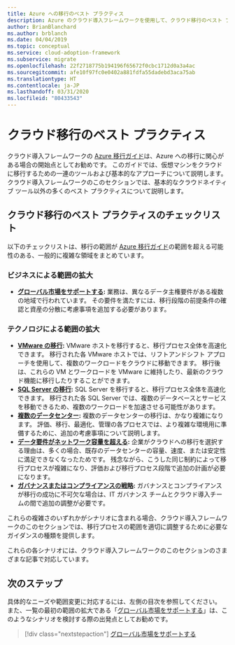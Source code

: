 ```yaml
---
title: Azure への移行のベスト プラクティス
description: Azure のクラウド導入フレームワークを使用して、クラウド移行のベスト プラクティスに合わせるために必要なツールを実装する方法について学習します。
author: BrianBlanchard
ms.author: brblanch
ms.date: 04/04/2019
ms.topic: conceptual
ms.service: cloud-adoption-framework
ms.subservice: migrate
ms.openlocfilehash: 22f2718775b194196f65672f0cbc1712d0a3a4ac
ms.sourcegitcommit: afe10f97fc0e0402a881fdfa55dadebd3aca75ab
ms.translationtype: HT
ms.contentlocale: ja-JP
ms.lasthandoff: 03/31/2020
ms.locfileid: "80433543"
---
```

# <a name="best-practices-for-cloud-migration"></a>クラウド移行のベスト プラクティス

クラウド導入フレームワークの [Azure 移行ガイド](../azure-migration-guide/index.md)は、Azure への移行に関心がある場合の開始点としてお勧めです。 このガイドでは、仮想マシンをクラウドに移行するための一連のツールおよび基本的なアプローチについて説明します。 クラウド導入フレームワークのこのセクションでは、基本的なクラウドネイティブ ツール以外の多くのベスト プラクティスについて説明します。

## <a name="cloud-migration-best-practice-checklist"></a>クラウド移行のベスト プラクティスのチェックリスト

以下のチェックリストは、移行の範囲が [Azure 移行ガイド](../azure-migration-guide/index.md)の範囲を超える可能性のある、一般的に複雑な領域をまとめています。

### <a name="business-driven-scope-expansion"></a>ビジネスによる範囲の拡大

- **[グローバル市場をサポートする](./multiple-regions.md):** 業務は、異なるデータ主権要件がある複数の地域で行われています。 その要件を満たすには、移行段階の前提条件の確認と資産の分散に考慮事項を追加する必要があります。

### <a name="technology-driven-scope-expansion"></a>テクノロジによる範囲の拡大

- **[VMware の移行](./vmware-host.md):** VMware ホストを移行すると、移行プロセス全体を高速化できます。 移行された各 VMware ホストでは、リフトアンドシフト アプローチを使用して、複数のワークロードをクラウドに移動できます。 移行後は、これらの VM とワークロードを VMware に維持したり、最新のクラウド機能に移行したりすることができます。
- **[SQL Server の移行](./sql-migration.md):** SQL Server を移行すると、移行プロセス全体を高速化できます。 移行された各 SQL Server では、複数のデータベースとサービスを移動できるため、複数のワークロードを加速させる可能性があります。
- **[複数のデータセンター](./multiple-datacenters.md):** 複数のデータセンターの移行は、かなり複雑になります。 評価、移行、最適化、管理の各プロセスでは、より複雑な環境用に準備するために、追加の考慮事項について説明します。
- **[データ要件がネットワーク容量を超える](./network-capacity-exceeded.md):** 企業がクラウドへの移行を選択する理由は、多くの場合、既存のデータセンターの容量、速度、または安定性に満足できなくなったためです。 残念ながら、こうした同じ制約によって移行プロセスが複雑になり、評価および移行プロセス段階で追加の計画が必要になります。
- **[ガバナンスまたはコンプライアンスの戦略](./governance-or-compliance.md):** ガバナンスとコンプライアンスが移行の成功に不可欠な場合は、IT ガバナンス チームとクラウド導入チームの間で追加の調整が必要です。

これらの複雑さのいずれかがシナリオに含まれる場合、クラウド導入フレームワークのこのセクションでは、移行プロセスの範囲を適切に調整するために必要なガイダンスの種類を提供します。

これらの各シナリオには、クラウド導入フレームワークのこのセクションのさまざまな記事で対応しています。

## <a name="next-steps"></a>次のステップ

具体的なニーズや範囲変更に対応するには、左側の目次を参照してください。 また、一覧の最初の範囲の拡大である「[グローバル市場をサポートする](./multiple-regions.md)」は、このようなシナリオを検討する際の出発点としてお勧めです。

> [!div class="nextstepaction"]
> [グローバル市場をサポートする](./multiple-regions.md)
